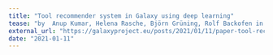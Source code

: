```yaml
---
title: "Tool recommender system in Galaxy using deep learning"
tease: "by  Anup Kumar, Helena Rasche, Björn Grüning, Rolf Backofen in GigaScience"
external_url: "https://galaxyproject.eu/posts/2021/01/11/paper-tool-recommendation/"
date: "2021-01-11"
---
```

